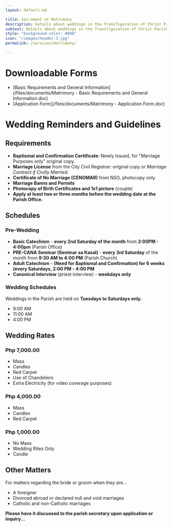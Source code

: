 ```yaml
---
layout: default-md

title: Sacrament of Matrimony
description: Details about weddings in the Transfiguration of Christ Parish.
subtext: Details about weddings in the Transfiguration of Christ Parish.
style: "background-color: #800"
icon: "/images/header-3.jpg"
permalink: /services/matrimony/

---
```


# Downloadable Forms

- [Basic Requirements and General Information](/files/documents/Matrimony - Basic Requirements and General Information.doc)
- [Application Form](/files/documents/Matrimony - Application Form.doc)

# Wedding Reminders and Guidelines

## Requirements

- **Baptismal and Confirmation Certificate**: Newly Issued, for "Marriage Purposes only" original copy.
- **Marriage License** from the City Civil Registrar: original copy or *Marriage Contract if Civilly Married.*
- **Certificate of No Marriage (CENOMAR)** from NSO, photocopy only.
- **Marriage Banns and Permits**
- **Photocopy of Birth Certificates and 1x1 picture** (couple)
- **Apply at least two or three months before the wedding date at the Parish Office.**

## Schedules

### Pre-Wedding

- **Basic Catechism** - **every 2nd Saturday of the month** from **2:00PM - 4:00pm** (Parish Office)
- **PRE-CANA Seminar (Seminar sa Kasal)** - **every 3rd Saturday** of the month from **9:30 AM to 4:00 PM** (Parish Church)
- **Adult Catechism** - **(Need for Baptismal and Confirmation) for 6 weeks (every Saturdays, 2:00 PM - 4:00 PM**
- **Canonical Interview** (priest interview) - **weekdays only**

### Wedding Schedules

Weddings in the Parish are held on **Tuesdays to Saturdays only.**

- 9:00 AM
- 11:00 AM
- 4:00 PM

## Wedding Rates

### Php 7,000.00

- Mass
- Candles
- Red Carpet
- Use of Chandeliers
- Extra Electricity (for video coverage purposes)

### Php 4,000.00

- Mass
- Candles
- Red Carpet

### Php 1,000.00

- No Mass
- Wedding Rites Only
- Candle


## Other Matters

For matters regarding the bride or groom when they are...

- A foreigner
- Divorced abroad or declared null and void marriages
- Catholic and non-Catholic marriages

**Please have it discussed to the parish secretary upon application or inquiry...**

